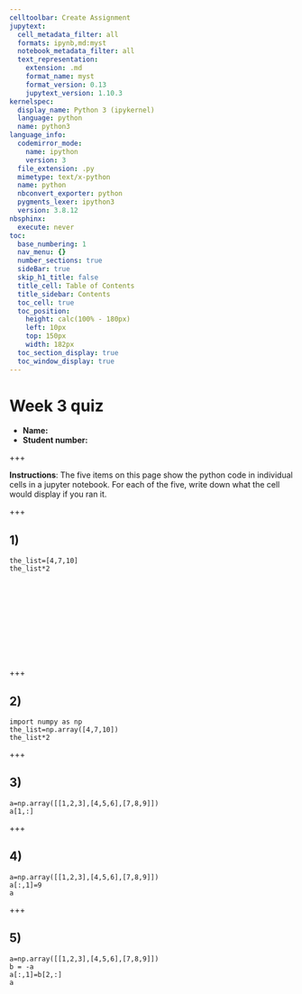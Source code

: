 ```yaml
---
celltoolbar: Create Assignment
jupytext:
  cell_metadata_filter: all
  formats: ipynb,md:myst
  notebook_metadata_filter: all
  text_representation:
    extension: .md
    format_name: myst
    format_version: 0.13
    jupytext_version: 1.10.3
kernelspec:
  display_name: Python 3 (ipykernel)
  language: python
  name: python3
language_info:
  codemirror_mode:
    name: ipython
    version: 3
  file_extension: .py
  mimetype: text/x-python
  name: python
  nbconvert_exporter: python
  pygments_lexer: ipython3
  version: 3.8.12
nbsphinx:
  execute: never
toc:
  base_numbering: 1
  nav_menu: {}
  number_sections: true
  sideBar: true
  skip_h1_title: false
  title_cell: Table of Contents
  title_sidebar: Contents
  toc_cell: true
  toc_position:
    height: calc(100% - 180px)
    left: 10px
    top: 150px
    width: 182px
  toc_section_display: true
  toc_window_display: true
---
```


# Week 3 quiz

- **Name:**
- **Student number:**

+++

**Instructions**:  The five items on this page show the python code in individual cells in a  jupyter notebook.  For each of the five, write down what the cell would display if you ran it.

+++

## 1)


    the_list=[4,7,10]
    the_list*2

$~~~~~~~~~$

$~~~$

$~$

$~~~~~~~~~$

$~~~~~~~~~$

+++

## 2)

    import numpy as np
    the_list=np.array([4,7,10])
    the_list*2

+++

## 3)

    a=np.array([[1,2,3],[4,5,6],[7,8,9]])
    a[1,:]

+++

## 4)


    a=np.array([[1,2,3],[4,5,6],[7,8,9]])
    a[:,1]=9
    a

+++

## 5) 

    a=np.array([[1,2,3],[4,5,6],[7,8,9]])
    b = -a
    a[:,1]=b[2,:]
    a
